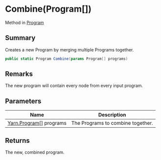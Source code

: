 # Combine(Program\[])

Method in [Program](./)

## Summary

Creates a new Program by merging multiple Programs together.

```csharp
public static Program Combine(params Program[] programs)
```

## Remarks

The new program will contain every node from every input program.

## Parameters

| Name                            | Description                       |
| ------------------------------- | --------------------------------- |
| [Yarn.Program\[\]](./) programs | The Programs to combine together. |

## Returns

The new, combined program.
